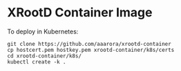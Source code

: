 # XRootD Container Image

To deploy in Kubernetes: <br>

```
git clone https://github.com/aaarora/xrootd-container
cp hostcert.pem hostkey.pem xrootd-container/k8s/certs
cd xrootd-container/k8s/
kubectl create -k .
```
